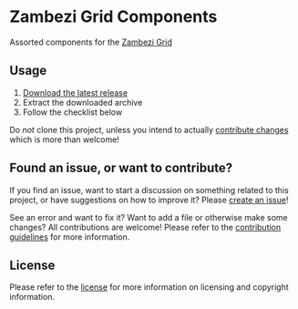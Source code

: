 Zambezi Grid Components
=======================

Assorted components for the [Zambezi Grid](http://github.com/zambezi/grid)

Usage
-----

1. [Download the latest release](../../releases/latest)
2. Extract the downloaded archive
3. Follow the checklist below

Do *not* clone this project, unless you intend to actually [contribute changes](CONTRIBUTING.md) which is more than welcome!

Found an issue, or want to contribute?
--------------------------------------

If you find an issue, want to start a discussion on something related to this project, or have suggestions on how to improve it? Please [create an issue](../../issues/new)!

See an error and want to fix it? Want to add a file or otherwise make some changes? All contributions are welcome! Please refer to the [contribution guidelines](CONTRIBUTING.md) for more information.

License
-------

Please refer to the [license](LICENSE.md) for more information on licensing and copyright information.
